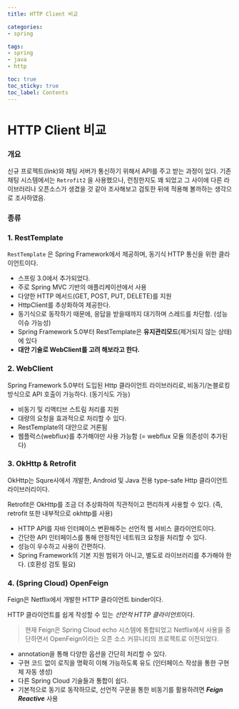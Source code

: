 ```yaml
---
title: HTTP Client 비교

categories:
- spring

tags:
- spring
- java
- http

toc: true
toc_sticky: true
toc_label: Contents
---
```


# HTTP Client 비교

### **개요**

신규 프로젝트(*link*)와 채팅 서버가 통신하기 위해서 API를 주고 받는 과정이 있다. 기존 채팅 시스템에서는 `Retrofit2` 을 사용했으나, 런칭한지도 꽤 되었고 그 사이에 다른 라이브러리나 오픈소스가 생겼을 것 같아 조사해보고 검토한 뒤에 적용해 볼까하는 생각으로 조사하였음.

### **종류**

### 1. RestTemplate

`RestTemplate` 은 Spring Framework에서 제공하며, 동기식 HTTP 통신을 위한 클라이언트이다.

- 스프링 3.0에서 추가되었다.
- 주로 Spring MVC 기반의 애플리케이션에서 사용
- 다양한 HTTP 메서드(GET, POST, PUT, DELETE)를 지원
- HttpClient를 추상화하여 제공한다.
- 동기식으로 동작하기 때문에, 응답을 받을때까지 대기하며 스레드를 차단함. (성능 이슈 가능성)
- Spring Framework 5.0부터 RestTemplate은 **유지관리모드**(제거되지 않는 상태)에 있다
- **대안 기술로 WebClient를 고려 해보라고 한다.**

### 2. WebClient

Spring Framework 5.0부터 도입된 Http 클라이언트 라이브러리로, 비동기/논블로킹 방식으로 API 호출이 가능하다. (동기식도 가능)

- 비동기 및 리액티브 스트림 처리를 지원
- 대량의 요청을 효과적으로 처리할 수 있다.
- RestTemplate의 대안으로 거론됨
- 웹플럭스(webflux)를 추가해야만 사용 가능함 (= webflux 모듈 의존성이 추가된다)

### 3. OkHttp & Retrofit

OkHttp는 Squre사에서 개발한, Android 및 Java 전용 type-safe Http 클라이언트 라이브러리이다.

Retrofit은 OkHttp를 조금 더 추상화하여 직관적이고 편리하게 사용할 수 있다. (즉, retrofit 또한 내부적으로 okhttp를 사용)

- HTTP API를 자바 인터페이스 변환해주는 선언적 웹 서비스 클라이언트이다.
- 간단한 API 인터페이스를 통해 안정적인 네트워크 요청을 처리할 수 있다.
- 성능이 우수하고 사용이 간편하다.
- Spring Framework의 기본 지원 범위가 아니고, 별도로 라이브러리를 추가해야 한다. (호환성 검토 필요)

### 4. (Spring Cloud) OpenFeign

Feign은 Netflix에서 개발한 HTTP 클라이언트 binder이다.

HTTP 클라이언트를 쉽게 작성할 수 있는 *선언적 HTTP 클라이언트*이다.

> 현재 Feign은 Spring Cloud echo 시스템에 통합되었고 Netflix에서 사용을 중단하면서 OpenFeign이라는 오픈 소스 커뮤니티의 프로젝트로 이전되었다.
>
- annotation을 통해 다양한 옵션을 간단히 처리할 수 있다.
- 구현 코드 없이 로직을 명확히 이해 가능하도록 유도 (인터페이스 작성을 통한 구현체 자동 생성)
- 다른 Spring Cloud 기술들과 통합이 쉽다.
- 기본적으로 동기로 동작하므로, 선언적 구문을 통한 비동기를 활용하려면 ***Feign Reactive*** 사용